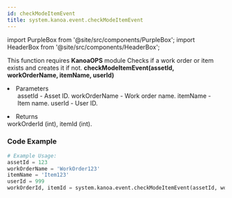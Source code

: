 ```yaml
---
id: checkModeItemEvent
title: system.kanoa.event.checkModeItemEvent
---
```


import PurpleBox from '@site/src/components/PurpleBox';
import HeaderBox from '@site/src/components/HeaderBox';

<PurpleBox>This function requires <b>KanoaOPS</b> module</PurpleBox>
<HeaderBox header="Description">
    Checks if a work order or item exists and creates it if not.
</HeaderBox>
<HeaderBox header="Syntax">
    <b>checkModeItemEvent(assetId, workOrderName, itemName, userId)</b>
    <li>Parameters <br />
        <ul>
            assetId - Asset ID.
            workOrderName - Work order name.
            itemName - Item name.
            userId - User ID.
        </ul>
    </li>
    <li>Returns <br />
        workOrderId (int), itemId (int).
    </li>
</HeaderBox>

### Code Example

```python
# Example Usage:
assetId = 123
workOrderName = 'WorkOrder123'
itemName = 'Item123'
userId = 999
workOrderId, itemId = system.kanoa.event.checkModeItemEvent(assetId, workOrderName, itemName, userId)

